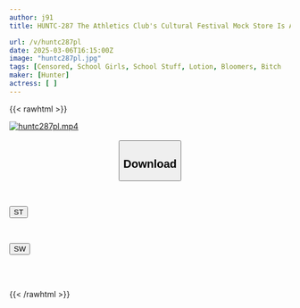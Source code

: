 ```yaml
---
author: j91
title: HUNTC-287 The Athletics Club's Cultural Festival Mock Store Is A Real J-style Men's Reflexology Store. Little Devil Girls Will Hug You, Sleep With You, Lie On Your Lap, Massage You, And Even Do The Forbidden Back-up Option! Anyway, It's Erotic...

url: /v/huntc287pl
date: 2025-03-06T16:15:00Z
image: "huntc287pl.jpg"
tags: [Censored, School Girls, School Stuff, Lotion, Bloomers, Bitch	]
maker: [Hunter]
actress: [ ]
---
```



{{< rawhtml >}}

<div class="video" data-videoid="2PZYZ8MyLzij38">
    <a href="javascript:;">
        <img src="/v/huntc287pl/huntc287pl.jpg" width="WIDTH" height="HEIGHT" alt="huntc287pl.mp4" loading="lazy">
    </a>
</div>

<script type="text/javascript" src="https://j91.asia/asset/on-demand-st.js"></script>

<br>
  <link rel="stylesheet" href="https://j91.asia/asset/bs5.css">
  
  <center>
  <button class="btn btn-primary" type="button" data-bs-toggle="collapse" data-bs-target=".multi-collapse" aria-expanded="false" aria-controls="multiCollapseExample1 multiCollapseExample2"><h2>Download</h2></button></center>
</p>
<div class="row">
  <div class="col">
    <div class="collapse multi-collapse" id="multiCollapseExample1">
      <div class="card card-body">
	      	      <br>
<div class="buttons">  
<p><a href="/v/huntc287pl/st.html" target="_blank"><button class="btn-hover color-3"><i class="fa fa-download"></i> ST</button></a></p></div>
    </div>
  </div>
</div>
  <div class="col">
    <div class="collapse multi-collapse" id="multiCollapseExample2">
      <div class="card card-body">
	      <br>
<div class="buttons">
<p><a href="/v/huntc287pl/sw.html" target="_blank"><button class="btn-hover color-2"><i class="fa fa-download"></i> SW</button></a></p></div>
<br><br>
      </div>
    </div>
  </div>
</div>

{{< /rawhtml >}}
